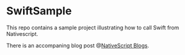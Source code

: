 # SwiftSample

This repo contains a sample project illustrating how to call Swift from Nativescript.

There is an accompaning blog post @[NativeScript Blogs](https://blog.nativescript.org).

